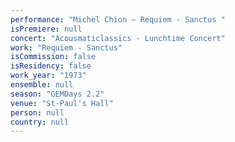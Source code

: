 ```yaml
---
performance: "Michel Chion – Requiem - Sanctus "
isPremiere: null
concert: "Acousmaticlassics - Lunchtime Concert"
work: "Requiem - Sanctus"
isCommission: false
isResidency: false
work_year: "1973"
ensemble: null
season: "GEMDays 2.2"
venue: "St-Paul's Hall"
person: null
country: null
---
```


